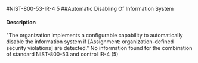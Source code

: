 #NIST-800-53-IR-4 5
##Automatic Disabling Of Information System
#### Description
"The organization implements a configurable capability to automatically disable the information system if [Assignment: organization-defined security violations] are detected."
No information found for the combination of standard NIST-800-53 and control IR-4 (5)
